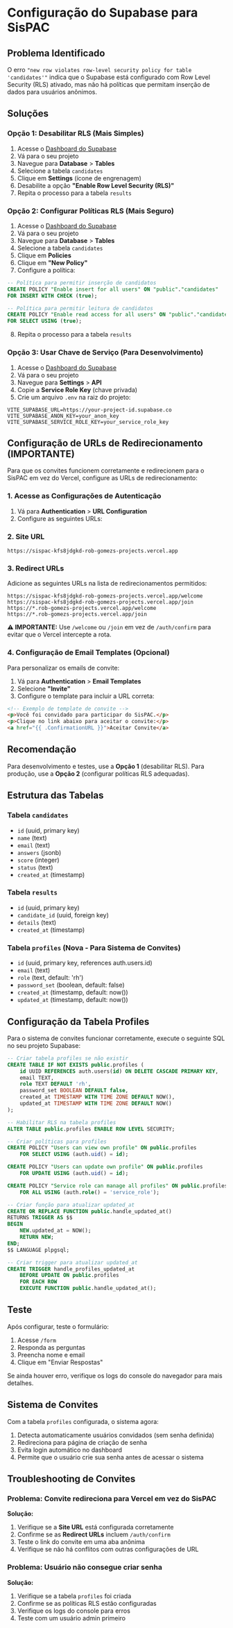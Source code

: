 # Configuração do Supabase para SisPAC

## Problema Identificado

O erro `"new row violates row-level security policy for table 'candidates'"` indica que o Supabase está configurado com Row Level Security (RLS) ativado, mas não há políticas que permitam inserção de dados para usuários anônimos.

## Soluções

### Opção 1: Desabilitar RLS (Mais Simples)

1. Acesse o [Dashboard do Supabase](https://supabase.com/dashboard)
2. Vá para o seu projeto
3. Navegue para **Database** > **Tables**
4. Selecione a tabela `candidates`
5. Clique em **Settings** (ícone de engrenagem)
6. Desabilite a opção **"Enable Row Level Security (RLS)"**
7. Repita o processo para a tabela `results`

### Opção 2: Configurar Políticas RLS (Mais Seguro)

1. Acesse o [Dashboard do Supabase](https://supabase.com/dashboard)
2. Vá para o seu projeto
3. Navegue para **Database** > **Tables**
4. Selecione a tabela `candidates`
5. Clique em **Policies**
6. Clique em **"New Policy"**
7. Configure a política:

```sql
-- Política para permitir inserção de candidatos
CREATE POLICY "Enable insert for all users" ON "public"."candidates"
FOR INSERT WITH CHECK (true);

-- Política para permitir leitura de candidatos
CREATE POLICY "Enable read access for all users" ON "public"."candidates"
FOR SELECT USING (true);
```

8. Repita o processo para a tabela `results`

### Opção 3: Usar Chave de Serviço (Para Desenvolvimento)

1. Acesse o [Dashboard do Supabase](https://supabase.com/dashboard)
2. Vá para o seu projeto
3. Navegue para **Settings** > **API**
4. Copie a **Service Role Key** (chave privada)
5. Crie um arquivo `.env` na raiz do projeto:

```env
VITE_SUPABASE_URL=https://your-project-id.supabase.co
VITE_SUPABASE_ANON_KEY=your_anon_key
VITE_SUPABASE_SERVICE_ROLE_KEY=your_service_role_key
```

## Configuração de URLs de Redirecionamento (IMPORTANTE)

Para que os convites funcionem corretamente e redirecionem para o SisPAC em vez do Vercel, configure as URLs de redirecionamento:

### 1. Acesse as Configurações de Autenticação

1. Vá para **Authentication** > **URL Configuration**
2. Configure as seguintes URLs:

### 2. Site URL
```
https://sispac-kfs8jdgkd-rob-gomezs-projects.vercel.app
```

### 3. Redirect URLs
Adicione as seguintes URLs na lista de redirecionamentos permitidos:

```
https://sispac-kfs8jdgkd-rob-gomezs-projects.vercel.app/welcome
https://sispac-kfs8jdgkd-rob-gomezs-projects.vercel.app/join
https://*.rob-gomezs-projects.vercel.app/welcome
https://*.rob-gomezs-projects.vercel.app/join
```

**⚠️ IMPORTANTE:** Use `/welcome` ou `/join` em vez de `/auth/confirm` para evitar que o Vercel intercepte a rota.

### 4. Configuração de Email Templates (Opcional)

Para personalizar os emails de convite:

1. Vá para **Authentication** > **Email Templates**
2. Selecione **"Invite"**
3. Configure o template para incluir a URL correta:

```html
<!-- Exemplo de template de convite -->
<p>Você foi convidado para participar do SisPAC.</p>
<p>Clique no link abaixo para aceitar o convite:</p>
<a href="{{ .ConfirmationURL }}">Aceitar Convite</a>
```

## Recomendação

Para desenvolvimento e testes, use a **Opção 1** (desabilitar RLS).
Para produção, use a **Opção 2** (configurar políticas RLS adequadas).

## Estrutura das Tabelas

### Tabela `candidates`
- `id` (uuid, primary key)
- `name` (text)
- `email` (text)
- `answers` (jsonb)
- `score` (integer)
- `status` (text)
- `created_at` (timestamp)

### Tabela `results`
- `id` (uuid, primary key)
- `candidate_id` (uuid, foreign key)
- `details` (text)
- `created_at` (timestamp)

### Tabela `profiles` (Nova - Para Sistema de Convites)
- `id` (uuid, primary key, references auth.users.id)
- `email` (text)
- `role` (text, default: 'rh')
- `password_set` (boolean, default: false)
- `created_at` (timestamp, default: now())
- `updated_at` (timestamp, default: now())

## Configuração da Tabela Profiles

Para o sistema de convites funcionar corretamente, execute o seguinte SQL no seu projeto Supabase:

```sql
-- Criar tabela profiles se não existir
CREATE TABLE IF NOT EXISTS public.profiles (
    id UUID REFERENCES auth.users(id) ON DELETE CASCADE PRIMARY KEY,
    email TEXT,
    role TEXT DEFAULT 'rh',
    password_set BOOLEAN DEFAULT false,
    created_at TIMESTAMP WITH TIME ZONE DEFAULT NOW(),
    updated_at TIMESTAMP WITH TIME ZONE DEFAULT NOW()
);

-- Habilitar RLS na tabela profiles
ALTER TABLE public.profiles ENABLE ROW LEVEL SECURITY;

-- Criar políticas para profiles
CREATE POLICY "Users can view own profile" ON public.profiles
    FOR SELECT USING (auth.uid() = id);

CREATE POLICY "Users can update own profile" ON public.profiles
    FOR UPDATE USING (auth.uid() = id);

CREATE POLICY "Service role can manage all profiles" ON public.profiles
    FOR ALL USING (auth.role() = 'service_role');

-- Criar função para atualizar updated_at
CREATE OR REPLACE FUNCTION public.handle_updated_at()
RETURNS TRIGGER AS $$
BEGIN
    NEW.updated_at = NOW();
    RETURN NEW;
END;
$$ LANGUAGE plpgsql;

-- Criar trigger para atualizar updated_at
CREATE TRIGGER handle_profiles_updated_at
    BEFORE UPDATE ON public.profiles
    FOR EACH ROW
    EXECUTE FUNCTION public.handle_updated_at();
```

## Teste

Após configurar, teste o formulário:
1. Acesse `/form`
2. Responda as perguntas
3. Preencha nome e email
4. Clique em "Enviar Respostas"

Se ainda houver erro, verifique os logs do console do navegador para mais detalhes.

## Sistema de Convites

Com a tabela `profiles` configurada, o sistema agora:
1. Detecta automaticamente usuários convidados (sem senha definida)
2. Redireciona para página de criação de senha
3. Evita login automático no dashboard
4. Permite que o usuário crie sua senha antes de acessar o sistema

## Troubleshooting de Convites

### Problema: Convite redireciona para Vercel em vez do SisPAC

**Solução:**
1. Verifique se a **Site URL** está configurada corretamente
2. Confirme se as **Redirect URLs** incluem `/auth/confirm`
3. Teste o link do convite em uma aba anônima
4. Verifique se não há conflitos com outras configurações de URL

### Problema: Usuário não consegue criar senha

**Solução:**
1. Verifique se a tabela `profiles` foi criada
2. Confirme se as políticas RLS estão configuradas
3. Verifique os logs do console para erros
4. Teste com um usuário admin primeiro
